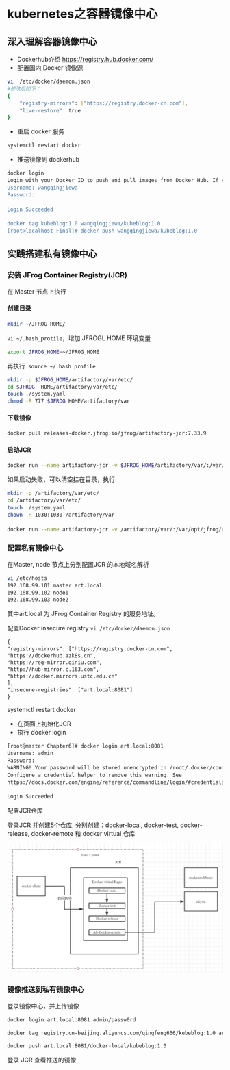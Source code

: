 # kubernetes之容器镜像中心

## 深入理解容器镜像中心

-    ﻿Dockerhub介绍 https://registry.hub.docker.com/
-    ﻿配置国内 Docker 镜像源

```bash
vi  /etc/docker/daemon.json
#修改后如下：
{
    "registry-mirrors": ["https://registry.docker-cn.com"],
    "live-restore": true
}
```

-    重启 docker 服务

```bash
systemctl restart docker
```

-    推送镜像到 dockerhub

```bash
docker login
Login with your Docker ID to push and pull images from Docker Hub. If you don't have a Docker ID, head over to https://hub.docker.com to create one.
Username: wangqingjiewa
Password:

Login Succeeded

docker tag kubeblog:1.0 wangqingjiewa/kubeblog:1.0
[root@localhost Final]# docker push wangqingjiewa/kubeblog:1.0
```

## 实践搭建私有镜像中心

### 安装 JFrog Container Registry(JCR)

在 Master 节点上执行

#### 创建目录

```bash
mkdir ~/JFROG_HOME/
```

`vi ~/.bash_protile`，增加 JFROGL HOME 环境变量

```bash
export JFROG_HOME=~/JFROG_HOME
```

再执行` source ~/.bash profile`

```bash
mkdir -p $JFROG_HOME/artifactory/var/etc/ 
cd $JFROG_ HOME/artifactory/var/etc/ 
touch ./system.yaml
chmod -R 777 $JFROG HOME/artifactory/var
```

#### 下载镜像

```bash
docker pull releases-docker.jfrog.io/jfrog/artifactory-jcr:7.33.9
```

#### 启动JCR

```bash
docker run --name artifactory-jcr -v $JFROG_HOME/artifactory/var/:/var/opt/jfrog/artifactory -d -p 8081:8081 -p 8082:8082 releases-docker.jfrog.io/jfrog/artifactory-jcr:7.33.9
```

如果启动失败，可以清空挂在目录，执行

```bash
mkdir -p /artifactory/var/etc/
cd /artifactory/var/etc/
touch ./system.yaml
chown -R 1030:1030 /artifactory/var

docker run --name artifactory-jcr -v /artifactory/var/:/var/opt/jfrog/artifactory -d -p 8081:8081 -p 8082:8082 releases-docker.jfrog.io/jfrog/artifactory-jcr:latest
```

### 配置私有镜像中心

在Master, node 节点上分别配置JCR 的本地域名解析

```bash
vi /etc/hosts
192.168.99.101 master art.local
192.168.99.102 node1
192.168.99.103 node2
```

其中art.local 为 JFrog Container Registry 的服务地址。

配置Docker insecure registry `vi /etc/docker/daemon.json`

```
{
"registry-mirrors": ["https://registry.docker-cn.com",
"https://dockerhub.azk8s.cn",
"https://reg-mirror.qiniu.com",
"http://hub-mirror.c.163.com",
"https://docker.mirrors.ustc.edu.cn"
],
"insecure-registries": ["art.local:8081"]
}
```

systemctl restart docker

-    ﻿在页面上初始化JCR
-    ﻿执行 docker login

```bash
[root@master Chapter6]# docker login art.local:8081
Username: admin
Password:
WARNING! Your password will be stored unencrypted in /root/.docker/config.json.
Configure a credential helper to remove this warning. See
https://docs.docker.com/engine/reference/commandline/login/#credentials-store

Login Succeeded
```

配置JCR仓库

登录JCR 并创建5个仓库, 分别创建：docker-local, docker-test, docker-release, docker-remote 和 docker virtual 仓库

<img src="./pic/08-01.配置JCR仓库.png" alt="截屏2023-04-16 15.24.11" style="zoom:50%;" />

### 镜像推送到私有镜像中心

登录镜像中心，并上传镜像

```bash
docker login art.local:8081 admin/passw0rd
```

```bash
docker tag registry.cn-beijing.aliyuncs.com/qingfeng666/kubeblog:1.0 art.local:8081/docker-local/kubeblog:1.0
```

```bash
docker push art.local:8081/docker-local/kubeblog:1.0
```

登录 JCR 查看推送的镜像
